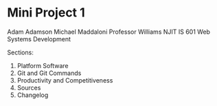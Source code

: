 # Mini Project 1 
Adam Adamson
Michael Maddaloni
Professor Williams
NJIT IS 601 Web Systems Development

Sections:
1. Platform Software
2. Git and Git Commands
3. Productivity and Competitiveness
4. Sources
5. Changelog

